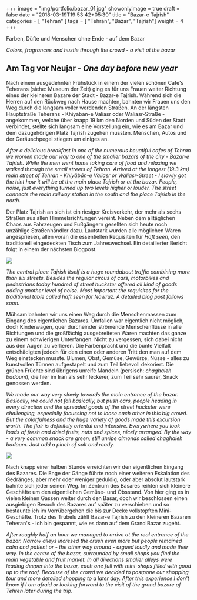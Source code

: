 +++
image = "img/portfolio/bazar_01.jpg"
showonlyimage = true
draft = false
date = "2018-03-19T19:53:42+05:30"
title = "Bazar-e Tajrish"
categories = [ "Tehran" ]
tags = [ "Tehran", "Bazar", "Tajrish"]
weight = 4
+++

Farben, Düfte und Menschen ohne Ende - auf dem Bazar 

*Colors, fragrances and hustle through the crowd - a visit at the bazar*
<!--more-->

## Am Tag vor Neujar - *One day before new year*

Nach einem ausgedehnten Frühstück in einem der vielen schönen Cafe's Teherans (siehe: Museum der Zeit) ging es für uns Frauen weiter Richtung eines der kleineren Bazare der Stadt - Bazar-e Tajrish. 
Während sich die Herren auf den Rückweg nach Hause machten, bahnten wir Frauen uns den Weg durch die langsam voller werdenden Straßen. 
An der längsten Hauptstraße Teherans - Khiyābān-e Valiasr oder Waliasr-Straße - angekommen, welche über knapp 19 km den Norden und Süden der Stadt verbindet, stellte sich langsam eine Vorstellung ein, wie es am Bazar und dem dazugehörigen Platz Tajrish zugehen mussten. Menschen, Autos und der Geräuschpegel stiegen um einiges an.

*After a delicious breakfast in one of the numerous beuatiful cafes of Tehran we women made our way to one of the smaller bazars of the city - Bazar-e Tajrish. While the men went home taking care of food and relaxing we walked through the small streets of Tehran.
Arrived at the longest (19.3 km) main street of Tehran - Khiyābān-e Valiasr or Waliasr-Street - I slowly got the hint how it will be at the main place Tajrish or at the bazar. People, noise, just everything turned up two levels higher or louder. The street connects the main railway station in the south and the place Tajrish in the north.*

Der Platz Tajrish an sich ist ein riesiger Kreisverkehr, der mehr als sechs Straßen aus allen Himmelsrichtungen vereint. Neben dem alltäglichen Chaos aus Fahrzeugen und Fußgängern gesellten sich heute noch unzählige Straßenhändler dazu. Lautstark wurden alle möglichen Waren angespriesen, allen voran die essentiellen Requisiten für *Haft seen*, den traditionell eingedeckten Tisch zum Jahreswechsel. Ein detailierter Bericht folgt in einem der nächsten Blogpost.

<img align = "center" src="/img/portfolio/Bazar_C1.png">

*The central place Tajrish itself is a huge roundabout traffic combining more than six streets. Besides the regular circus of cars, motorbikes and pedestrians today hundred of street huckster offered all kind of goods adding another level of noise. Most important the requisites for the traditional table called haft seen for Nowruz. A detailed blog post follows soon.*

Mühsam bahnten wir uns einen Weg durch die Menschenmassen zum Eingang des eigentlichen Bazares. Umfallen war eigentlich nicht möglich, doch Kinderwagen, quer durcheinder strömende Menschenflüsse in alle Richtungen und die großflächig ausgebreiteten Waren machten das ganze zu einem schwierigen Unterfangen. Nicht zu vergessen, sich dabei nicht aus den Augen zu verlieren. Die Farbenpracht und die bunte Vielfalt entschädigten jedoch für den einen oder anderen Tritt den man auf dem Weg einstecken musste. Blumen, Obst, Gemüse, Gewürze, Nüsse - alles zu kunstvollen Türmen aufgestapelt und zum Teil liebevoll dekoriert. Die grünen Früchte sind übrigens unreife Mandeln (persisch: *chaghaleh badoum*), die hier im Iran als sehr leckerer, zum Teil sehr saurer, Snack genossen werden.  

*We made our way very slowly towards the main entrance of the bazar. Basically, we could not fall basically, but push cars, people heading in every direction and the spreaded goods of the street huckster were challenging, especially focussing not to loose each other in this big crowd.
But the colorfulness and the huge variety of goods made this excursion worth. The flair is definitely oriental and intensive. Everywhere you look loads of fresh and dried fruits, nuts and spices, nicely arranged. By the way - a very common snack are green, still unripe almonds called chaghaleh badoum. Just add a pinch of salt and ready.* 

<img align = "center" src="/img/portfolio/Bazar_C2.png">

Nach knapp einer halben Stunde erreichten wir den eigentlichen Eingang des Bazares. Die Enge der Gänge führte noch einer weiteren Eskalation des Gedränges, aber mehr oder weniger geduldig, oder aber absolut lautstark bahnte sich jeder seinen Weg. Im Zentrum des Basares reihten sich kleinere Geschäfte um den eigentlichen Gemüse- und Obsstand. Von hier ging es in vielen kleinen Gassen weiter durch den Basar, doch wir beschlossen einen ausgiebigen Besuch des Bazares auf später zu verschieben und so bestaunte ich im Vorrübergehen die bis zur Decke vollstopften Mini-Geschäfte. Trotz des Trubels zählt Bazar-e Tajrish zu den kleineren Bazaren Teheran's - ich bin gespannt, wie es dann auf dem Grand Bazar zugeht.

*After roughly half an hour we managed to arrive at the real entrance of the bazar. Narrow alleys incresed the crush even more but people remained calm and patient or - the other way around - argued loudly and made their way. In the centre of the bazar, surrounded by small shops you find the main vegetable and fruit market. In all directions smaller alleys were leading deeper into the bazar, each one full with mini-shops filled with good up to the roof. Because of the crowd we decided to postpone our shopping tour and more detailed shopping to a later day. After this experience I don't know if I am afraid or looking forward to the visit of the grand bazare of Tehren later during the trip.*


